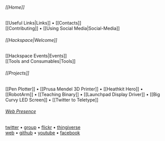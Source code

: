 ###### [[Home]]

[[Useful Links|Links]] • [[Contacts]]  
[[Contributing]] • [[Using Social Media|Social-Media]]


###### [[Hackspace|Welcome]]

[[Hackspace Events|Events]]  
[[Tools and Consumables|Tools]]


###### [[Projects]]

[[Pen Plotter]] • 
[[Prusa Mendel 3D Printer]] • 
[[Heathkit Hero]] • 
[[RobotArm]] • 
[[Teaching Binary]] • 
[[Launchpad Display Driver]] • 
[[Big Curvy LED Screen]] • 
[[Twitter to Teletype]]





<!-- footer links -->

###### [Web Presence](Social-Media)

[twitter] • [group][Google Group] • [flickr] • [thingiverse][]  
[web][Website] • [github] • [youtube] • [facebook]

[Website]: http://swindon.hackspace.org.uk/
[Google Group]: http://groups.google.com/group/swindon-hackspace
[Twitter]: http://twitter.com/snhack
[YouTube]: http://www.youtube.com/user/snhackspace
[Flickr]: https://www.flickr.com/groups/swindon-hackspace/
[Facebook]: https://www.facebook.com/swindon.hackspace
[Github]: https://github.com/snhack
[Thingiverse]: http://www.thingiverse.com/Swindon-Hackspace/

<!--
[`web`][web]
[`group`][Google Group]
[`twitter`][Twitter]
[`flickr`][Flickr]
[`youtube`][YouTube]
[`fbook`][Facebook]
[`thingiverse`][Thingiverse]
[`github`][Github]
-->